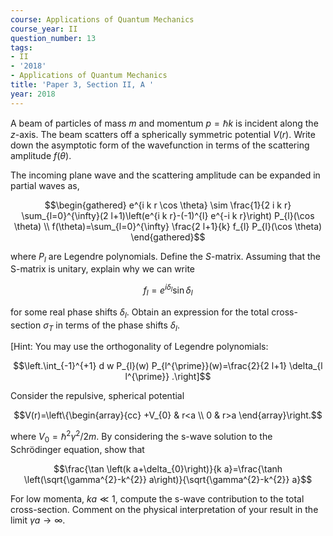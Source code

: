 ```yaml
---
course: Applications of Quantum Mechanics
course_year: II
question_number: 13
tags:
- II
- '2018'
- Applications of Quantum Mechanics
title: 'Paper 3, Section II, A '
year: 2018
---
```




A beam of particles of mass $m$ and momentum $p=\hbar k$ is incident along the $z$-axis. The beam scatters off a spherically symmetric potential $V(r)$. Write down the asymptotic form of the wavefunction in terms of the scattering amplitude $f(\theta)$.

The incoming plane wave and the scattering amplitude can be expanded in partial waves as,

$$\begin{gathered}
e^{i k r \cos \theta} \sim \frac{1}{2 i k r} \sum_{l=0}^{\infty}(2 l+1)\left(e^{i k r}-(-1)^{l} e^{-i k r}\right) P_{l}(\cos \theta) \\
f(\theta)=\sum_{l=0}^{\infty} \frac{2 l+1}{k} f_{l} P_{l}(\cos \theta)
\end{gathered}$$

where $P_{l}$ are Legendre polynomials. Define the $S$-matrix. Assuming that the S-matrix is unitary, explain why we can write

$$f_{l}=e^{i \delta_{l}} \sin \delta_{l}$$

for some real phase shifts $\delta_{l}$. Obtain an expression for the total cross-section $\sigma_{T}$ in terms of the phase shifts $\delta_{l}$.

[Hint: You may use the orthogonality of Legendre polynomials:

$$\left.\int_{-1}^{+1} d w P_{l}(w) P_{l^{\prime}}(w)=\frac{2}{2 l+1} \delta_{l l^{\prime}} .\right]$$

Consider the repulsive, spherical potential

$$V(r)=\left\{\begin{array}{cc}
+V_{0} & r<a \\
0 & r>a
\end{array}\right.$$

where $V_{0}=\hbar^{2} \gamma^{2} / 2 m$. By considering the s-wave solution to the Schrödinger equation, show that

$$\frac{\tan \left(k a+\delta_{0}\right)}{k a}=\frac{\tanh \left(\sqrt{\gamma^{2}-k^{2}} a\right)}{\sqrt{\gamma^{2}-k^{2}} a}$$

For low momenta, $k a \ll 1$, compute the s-wave contribution to the total cross-section. Comment on the physical interpretation of your result in the limit $\gamma a \rightarrow \infty$.